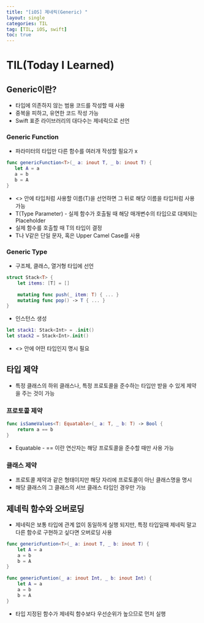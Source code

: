 ```yaml
---
title: "[iOS] 제네릭(Generic) "
layout: single
categories: TIL
tag: [TIL, iOS, swift]
toc: true
---
```


# TIL(Today I Learned)

## Generic이란?
* 타입에 의존하지 않는 범용 코드를 작성할 때 사용
* 중복을 피하고, 유연한 코드 작성 가능
* Swift 표준 라이브러리의 대다수는 제네릭으로 선언

### Generic Function
* 파라미터의 타입만 다른 함수를 여러개 작성할 필요가 x

```swift
func genericFunction<T>(_ a: inout T, _ b: inout T) {
   let A = a
   a = b
   b = A
}
```

* <> 안에 타입처럼 사용할 이름(T)을 선언하면 그 뒤로 해당 이름을 타입처럼 사용 가능
* T(Type Parameter) - 실제 함수가 호출될 때 해당 매개변수의 타입으로 대체되는 Placeholder
* 실제 함수를 호출할 때 T의 타입이 결정
* T나 V같은 단일 문자, 혹은 Upper Camel Case를 사용

### Generic Type
* 구조체, 클래스, 열거형 타입에 선언

```swift
struct Stack<T> {
    let items: [T] = []
 
    mutating func push(_ item: T) { ... }
    mutating func pop() -> T { ... }
}
```

* 인스턴스 생성

```swift
let stack1: Stack<Int> = .init()
let stack2 = Stack<Int>.init()
```
* <> 안에 어떤 타입인지 명시 필요

## 타입 제약
* 특정 클래스의 하위 클래스나, 특정 프로토콜을 준수하는 타입만 받을 수 있게 제약을 주는 것이 가능

### 프로토콜 제약

```swift
func isSameValues<T: Equatable>(_ a: T, _ b: T) -> Bool {
    return a == b               
}
```

* Equatable - == 이란 연산자는 해당 프로토콜을 준수할 때만 사용 가능

### 클래스 제약
* 프로토콜 제약과 같은 형태이지만 해당 자리에 프로토콜이 아닌 클래스명을 명시
* 해당 클래스의 그 클래스의 서브 클래스 타입인 경우만 가능

## 제네릭 함수와 오버로딩
* 제네릭은 보통 타입에 관계 없이 동일하게 실행 되지만, 특정 타입일때 제네릭 말고 다른 함수로 구현하고 싶다면 오버로딩 사용

```swift
func genericFuntion<T>(_ a: inout T, _ b: inout T) {
    let A = a
    a = b
    b = A
}
 
func genericFuntion(_ a: inout Int, _ b: inout Int) {
    let A = a
    a = b
    b = A
}
```

* 타입 지정된 함수가 제네릭 함수보다 우선순위가 높으므로 먼저 실행